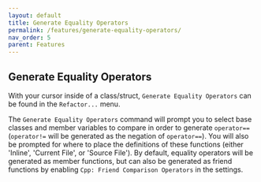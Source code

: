 ```yaml
---
layout: default
title: Generate Equality Operators
permalink: /features/generate-equality-operators/
nav_order: 5
parent: Features
---
```


## **Generate Equality Operators**

With your cursor inside of a class/struct, `Generate Equality Operators` can be found in the `Refactor...` menu.

The `Generate Equality Operators` command will prompt you to select base classes and member variables to compare in order to generate `operator==` (`operator!=` will be generated as the negation of `operator==`). You will also be prompted for where to place the definitions of these functions (either 'Inline', 'Current File', or 'Source File'). By default, equality operators will be generated as member functions, but can also be generated as friend functions by enabling `Cpp: Friend Comparison Operators` in the settings.
